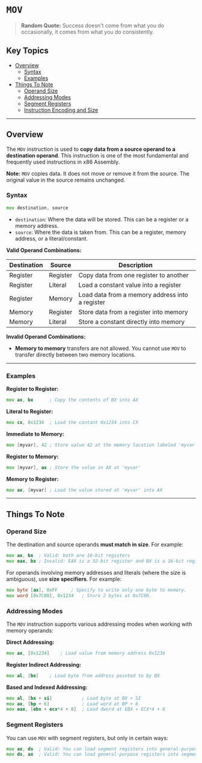 # `MOV`

> **Random Quote:** Success doesn't come from what you do occasionally, it comes from what you do consistently.

## Key Topics

+ [Overview](#overview)
    - [Syntax](#syntax)
    - [Examples](#examples)
+ [Things To Note](#things-to-note)
    - [Operand Size](#operand-size)
    - [Addressing Modes](#addressing-modes)
    - [Segment Registers](#segment-registers)
    - [Instruction Encoding and Size](#instruction-encoding-and-size)

---

## Overview

The `MOV` instruction is used to **copy data from a source operand to a destination operand**. This instruction is one of the most fundamental and frequently used instructions in x86 Assembly.

**Note:** `MOV` copies data. It does not move or remove it from the source. The original value in the source remains unchanged.

### Syntax

```asm
mov destination, source
```

+ `destination`: Where the data will be stored. This can be a register or a memory address.
+ `source`: Where the data is taken from. This can be a register, memory address, or a literal/constant.

**Valid Operand Combinations:**

| Destination | Source    | Description                                     |
| ----------- | --------- | ----------------------------------------------- |
| Register    | Register  | Copy data from one register to another          |
| Register    | Literal   | Load a constant value into a register           |
| Register    | Memory    | Load data from a memory address into a register |
| Memory      | Register  | Store data from a register into memory          |
| Memory      | Literal   | Store a constant directly into memory           |

**Invalid Operand Combinations:**

+ **Memory to memory** transfers are not allowed. You cannot use `MOV` to transfer directly between two memory locations.

---

### Examples

**Register to Register:**

```asm
mov ax, bx      ; Copy the contents of BX into AX
```

**Literal to Register:**

```asm
mov cx, 0x1234  ; Load the contant 0x1234 into CX
```

**Immediate to Memory:**

```asm
mov [myvar], 42 ; Store value 42 at the memory location labeled 'myvar'
```

**Register to Memory:**

```asm
mov [myvar], ax ; Store the value in AX at 'myvar'
```

**Memory to Register:**

```asm
mov ax, [myvar] ; Load the value stored at 'myvar' into AX
```

---

## Things To Note

### Operand Size

The destination and source operands **must match in size**. For example:

```asm
mov ax, bx  ; Valid: both are 16-bit registers
mov eax, bx ; Invalid: EAX is a 32-bit register and BX is a 16-bit register
```

For operands involving memory addresses and literals (where the size is ambiguous), use **size specifiers**. For example:

```asm
mov byte [ax], 0xFF     ; Specify to write only one byte to memory.
mov word [0x7C00], 0x1234   ; Store 2 bytes at 0x7C00.
```

### Addressing Modes

The `MOV` instruction supports various addressing modes when working with memory operands:

**Direct Addressing:**

```asm
mov ax, [0x1234]    ; Load value from memory address 0x1234
```

**Register Indirect Addressing:**

```asm
mov al, [bx]    ; Load byte from address pointed to by BX
```

**Based and Indexed Addressing:**

```asm
mov al, [bx + si]           ; Load byte at BX + SI
mov ax, [bp + 6]            ; Load word at BP + 6
mov eax, [ebx + ecx*4 + 8]  ; Load dword at EBX + ECX*4 + 8
```

### Segment Registers

You can use `MOV` with segment registers, but only in certain ways:

```asm
mov ax, ds  ; Valid: You can load segment registers into general-purpose registers
mov ds, ax  ; Valid: You can load general-purpose registers into segment registers
